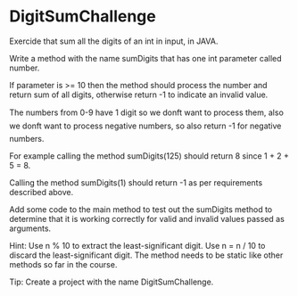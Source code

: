 # DigitSumChallenge
Exercide that sum all the digits of an int in input, in JAVA.

Write a method with the name sumDigits that has one int parameter called number. 

If parameter is >= 10 then the method should process the number and return sum of all digits, otherwise return -1 to indicate an invalid value.

The numbers from 0-9 have 1 digit so we donft want to process them, also we donft want to process negative numbers, so also return -1 for negative numbers.

For example calling the method sumDigits(125) should return 8 since 1 + 2 + 5 = 8.

Calling the method sumDigits(1) should return -1 as per requirements described above.

Add some code to the main method to test out the sumDigits method to determine that it is working correctly for valid and invalid values passed as arguments.

Hint: 
	Use n % 10 to extract the least-significant digit.
	Use n = n / 10 to discard the least-significant digit.
	The method needs to be static like other methods so far in the course.

Tip: 
	Create a project with the name DigitSumChallenge.
